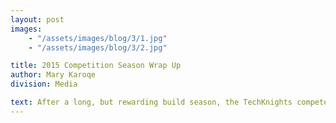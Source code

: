```yaml
---
layout: post
images:
    - "/assets/images/blog/3/1.jpg"
    - "/assets/images/blog/3/2.jpg"

title: 2015 Competition Season Wrap Up
author: Mary Karoqe
division: Media

text: After a long, but rewarding build season, the TechKnights competed in both the New York City Regional at Javits Center, and the Long Island Regional at Hofstra University. We were semifinalists at the New York City Regional, after working hard to overcome some unexpected technical challenges at competition.We met amazing students from other teams, and have made friendships that are sure to last a lifetime. We're proud of our hard work, and are ready to take on next year's challenge!
---
```

